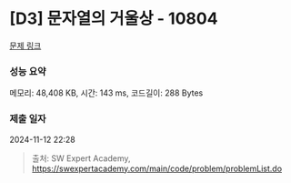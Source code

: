 # [D3] 문자열의 거울상 - 10804 

[문제 링크](https://swexpertacademy.com/main/code/problem/problemDetail.do?contestProbId=AXTC0x16D8EDFASe) 

### 성능 요약

메모리: 48,408 KB, 시간: 143 ms, 코드길이: 288 Bytes

### 제출 일자

2024-11-12 22:28



> 출처: SW Expert Academy, https://swexpertacademy.com/main/code/problem/problemList.do